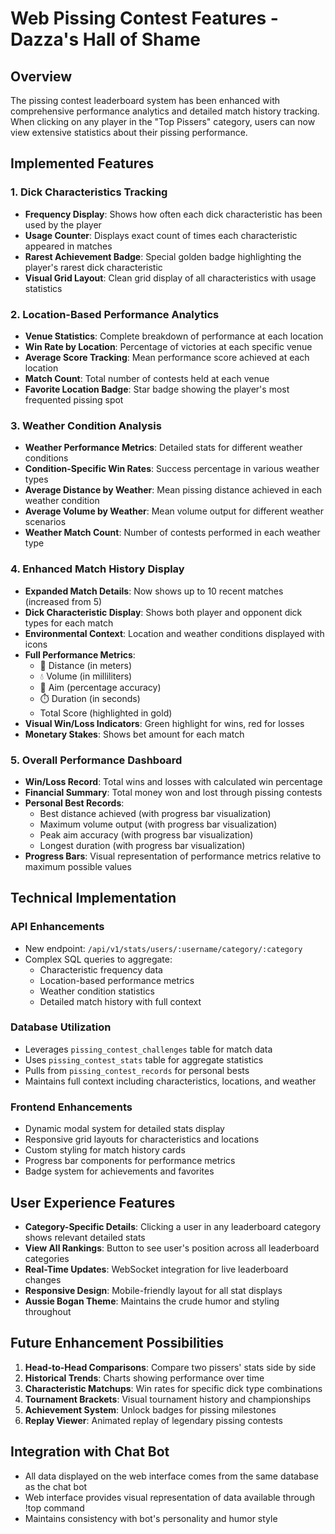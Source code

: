 # Web Pissing Contest Features - Dazza's Hall of Shame

## Overview
The pissing contest leaderboard system has been enhanced with comprehensive performance analytics and detailed match history tracking. When clicking on any player in the "Top Pissers" category, users can now view extensive statistics about their pissing performance.

## Implemented Features

### 1. Dick Characteristics Tracking
- **Frequency Display**: Shows how often each dick characteristic has been used by the player
- **Usage Counter**: Displays exact count of times each characteristic appeared in matches
- **Rarest Achievement Badge**: Special golden badge highlighting the player's rarest dick characteristic
- **Visual Grid Layout**: Clean grid display of all characteristics with usage statistics

### 2. Location-Based Performance Analytics
- **Venue Statistics**: Complete breakdown of performance at each location
- **Win Rate by Location**: Percentage of victories at each specific venue
- **Average Score Tracking**: Mean performance score achieved at each location
- **Match Count**: Total number of contests held at each venue
- **Favorite Location Badge**: Star badge showing the player's most frequented pissing spot

### 3. Weather Condition Analysis
- **Weather Performance Metrics**: Detailed stats for different weather conditions
- **Condition-Specific Win Rates**: Success percentage in various weather types
- **Average Distance by Weather**: Mean pissing distance achieved in each weather condition
- **Average Volume by Weather**: Mean volume output for different weather scenarios
- **Weather Match Count**: Number of contests performed in each weather type

### 4. Enhanced Match History Display
- **Expanded Match Details**: Now shows up to 10 recent matches (increased from 5)
- **Dick Characteristic Display**: Shows both player and opponent dick types for each match
- **Environmental Context**: Location and weather conditions displayed with icons
- **Full Performance Metrics**:
  - 📏 Distance (in meters)
  - 💧 Volume (in milliliters)
  - 🎯 Aim (percentage accuracy)
  - ⏱️ Duration (in seconds)
  - Total Score (highlighted in gold)
- **Visual Win/Loss Indicators**: Green highlight for wins, red for losses
- **Monetary Stakes**: Shows bet amount for each match

### 5. Overall Performance Dashboard
- **Win/Loss Record**: Total wins and losses with calculated win percentage
- **Financial Summary**: Total money won and lost through pissing contests
- **Personal Best Records**: 
  - Best distance achieved (with progress bar visualization)
  - Maximum volume output (with progress bar visualization)
  - Peak aim accuracy (with progress bar visualization)
  - Longest duration (with progress bar visualization)
- **Progress Bars**: Visual representation of performance metrics relative to maximum possible values

## Technical Implementation

### API Enhancements
- New endpoint: `/api/v1/stats/users/:username/category/:category`
- Complex SQL queries to aggregate:
  - Characteristic frequency data
  - Location-based performance metrics
  - Weather condition statistics
  - Detailed match history with full context

### Database Utilization
- Leverages `pissing_contest_challenges` table for match data
- Uses `pissing_contest_stats` table for aggregate statistics
- Pulls from `pissing_contest_records` for personal bests
- Maintains full context including characteristics, locations, and weather

### Frontend Enhancements
- Dynamic modal system for detailed stats display
- Responsive grid layouts for characteristics and locations
- Custom styling for match history cards
- Progress bar components for performance metrics
- Badge system for achievements and favorites

## User Experience Features
- **Category-Specific Details**: Clicking a user in any leaderboard category shows relevant detailed stats
- **View All Rankings**: Button to see user's position across all leaderboard categories
- **Real-Time Updates**: WebSocket integration for live leaderboard changes
- **Responsive Design**: Mobile-friendly layout for all stat displays
- **Aussie Bogan Theme**: Maintains the crude humor and styling throughout

## Future Enhancement Possibilities
1. **Head-to-Head Comparisons**: Compare two pissers' stats side by side
2. **Historical Trends**: Charts showing performance over time
3. **Characteristic Matchups**: Win rates for specific dick type combinations
4. **Tournament Brackets**: Visual tournament history and championships
5. **Achievement System**: Unlock badges for pissing milestones
6. **Replay Viewer**: Animated replay of legendary pissing contests

## Integration with Chat Bot
- All data displayed on the web interface comes from the same database as the chat bot
- Web interface provides visual representation of data available through !top command
- Maintains consistency with bot's personality and humor style